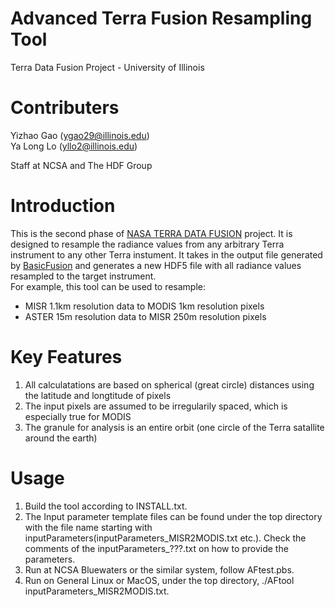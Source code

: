 # Advanced Terra Fusion Resampling Tool
Terra Data Fusion Project - University of Illinois

# Contributers
Yizhao Gao (ygao29@illinois.edu)  
Ya Long Lo (yllo2@illinois.edu)

Staff at NCSA and The HDF Group

# Introduction
This is the second phase of [NASA TERRA DATA FUSION](https://earthdata.nasa.gov/community/community-data-system-programs/access-projects/terra-data-fusion-products) project. It is designed to resample the radiance values from any arbitrary Terra instrument to any other Terra instument. It takes in the output file generated by [BasicFusion](https://github.com/TerraFusion/basicFusion) and generates a new HDF5 file with all radiance values resampled to the target instrument.  
For example, this tool can be used to resample:  
* MISR 1.1km resolution data to MODIS 1km resolution pixels
* ASTER 15m resolution data to MISR 250m resolution pixels 

# Key Features
1. All calculatations are based on spherical (great circle) distances using the latitude and longtitude of pixels
2. The input pixels are assumed to be irregularily spaced, which is especially true for MODIS
3. The granule for analysis is an entire orbit (one circle of the Terra satallite around the earth)

# Usage
1. Build the tool according to INSTALL.txt.
2. The Input parameter template files can be found under the top directory with the file name starting with inputParameters(inputParameters_MISR2MODIS.txt etc.). Check the comments of the inputParameters_???.txt on how to provide the parameters.
3. Run at NCSA Bluewaters or the similar system, follow AFtest.pbs.
5. Run on General Linux or MacOS, under the top directory, ./AFtool inputParameters_MISR2MODIS.txt.
